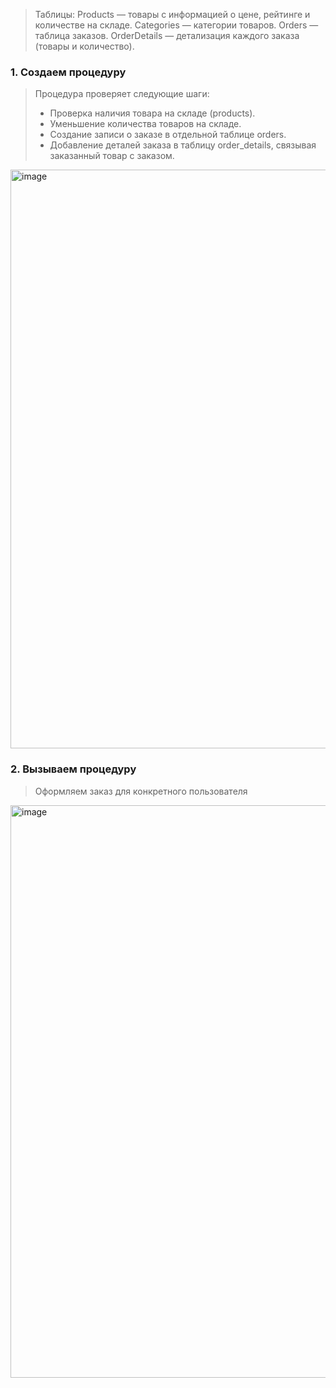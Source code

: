 > Таблицы:
> Products — товары с информацией о цене, рейтинге и количестве на складе.
> Categories — категории товаров.
> Orders — таблица заказов.
> OrderDetails — детализация каждого заказа (товары и количество).

### 1. Создаем процедуру

> Процедура проверяет следующие шаги:
> - Проверка наличия товара на складе (products).
> - Уменьшение количества товаров на складе.
> - Создание записи о заказе в отдельной таблице orders.
> - Добавление деталей заказа в таблицу order_details, связывая заказанный товар с заказом.

<img width="1337" height="926" alt="image" src="https://github.com/user-attachments/assets/7b8818fc-1d12-455d-a897-d00fac804ea0" />


### 2. Вызываем процедуру

> Оформляем заказ для конкретного пользователя

<img width="1334" height="916" alt="image" src="https://github.com/user-attachments/assets/8c2b824e-bc81-4abf-9bfe-1977f0340490" />


